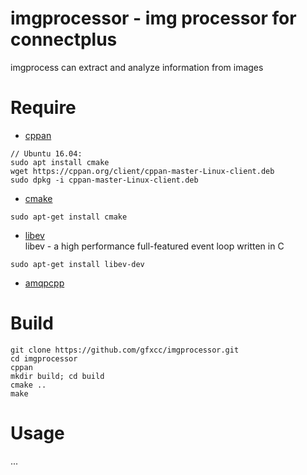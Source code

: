 # imgprocessor - img processor for connectplus

imgprocess can extract and analyze information from images

# Require
* [cppan](https://cppan.org)

```
// Ubuntu 16.04:
sudo apt install cmake
wget https://cppan.org/client/cppan-master-Linux-client.deb
sudo dpkg -i cppan-master-Linux-client.deb
```

* [cmake](https://cmake.org)

```
sudo apt-get install cmake
```

* [libev](http://pod.tst.eu/http://cvs.schmorp.de/libev/ev.pod)  
libev - a high performance full-featured event loop written in C  

```
sudo apt-get install libev-dev
```
* [amqpcpp](https://github.com/CopernicaMarketingSoftware/AMQP-CPP)

# Build

```
git clone https://github.com/gfxcc/imgprocessor.git
cd imgprocessor
cppan
mkdir build; cd build
cmake ..
make
```

# Usage
...



